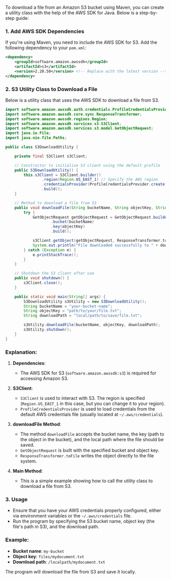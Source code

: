 To download a file from an Amazon S3 bucket using Maven, you can create a utility class with the help of the AWS SDK for Java. Below is a step-by-step guide:

### 1. Add AWS SDK Dependencies

If you're using Maven, you need to include the AWS SDK for S3. Add the following dependency to your `pom.xml`:

```xml
<dependency>
    <groupId>software.amazon.awssdk</groupId>
    <artifactId>s3</artifactId>
    <version>2.20.50</version> <!-- Replace with the latest version -->
</dependency>
```

### 2. S3 Utility Class to Download a File

Below is a utility class that uses the AWS SDK to download a file from S3.

```java
import software.amazon.awssdk.auth.credentials.ProfileCredentialsProvider;
import software.amazon.awssdk.core.sync.ResponseTransformer;
import software.amazon.awssdk.regions.Region;
import software.amazon.awssdk.services.s3.S3Client;
import software.amazon.awssdk.services.s3.model.GetObjectRequest;
import java.io.File;
import java.nio.file.Paths;

public class S3DownloadUtility {

    private final S3Client s3Client;

    // Constructor to initialize S3 client using the default profile
    public S3DownloadUtility() {
        this.s3Client = S3Client.builder()
                .region(Region.US_EAST_1) // Specify the AWS region
                .credentialsProvider(ProfileCredentialsProvider.create()) // Default profile
                .build();
    }

    // Method to download a file from S3
    public void downloadFile(String bucketName, String objectKey, String downloadPath) {
        try {
            GetObjectRequest getObjectRequest = GetObjectRequest.builder()
                    .bucket(bucketName)
                    .key(objectKey)
                    .build();

            s3Client.getObject(getObjectRequest, ResponseTransformer.toFile(Paths.get(downloadPath)));
            System.out.println("File downloaded successfully to " + downloadPath);
        } catch (Exception e) {
            e.printStackTrace();
        }
    }

    // Shutdown the S3 client after use
    public void shutdown() {
        s3Client.close();
    }

    public static void main(String[] args) {
        S3DownloadUtility s3Utility = new S3DownloadUtility();
        String bucketName = "your-bucket-name";
        String objectKey = "path/to/your/file.txt";
        String downloadPath = "local/path/to/save/file.txt";

        s3Utility.downloadFile(bucketName, objectKey, downloadPath);
        s3Utility.shutdown();
    }
}
```

### Explanation:

1. **Dependencies**:
   - The AWS SDK for S3 (`software.amazon.awssdk:s3`) is required for accessing Amazon S3.

2. **S3Client**:
   - `S3Client` is used to interact with S3. The region is specified (`Region.US_EAST_1` in this case, but you can change it to your region).
   - `ProfileCredentialsProvider` is used to load credentials from the default AWS credentials file (usually located at `~/.aws/credentials`).

3. **downloadFile Method**:
   - The method `downloadFile` accepts the bucket name, the key (path to the object in the bucket), and the local path where the file should be saved.
   - `GetObjectRequest` is built with the specified bucket and object key.
   - `ResponseTransformer.toFile` writes the object directly to the file system.

4. **Main Method**:
   - This is a simple example showing how to call the utility class to download a file from S3.

### 3. Usage

- Ensure that you have your AWS credentials properly configured, either via environment variables or the `~/.aws/credentials` file.
- Run the program by specifying the S3 bucket name, object key (the file's path in S3), and the download path.

### Example:

- **Bucket name**: `my-bucket`
- **Object key**: `files/mydocument.txt`
- **Download path**: `/localpath/mydocument.txt`

The program will download the file from S3 and save it locally.
